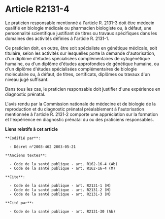 # Article R2131-4

Le praticien responsable mentionné à l'article R. 2131-3 doit être médecin qualifié en biologie médicale ou pharmacien
biologiste ou, à défaut, une personnalité scientifique justifiant de titres ou travaux spécifiques dans les domaines des
activités définies à l'article R. 2131-1.

Ce praticien doit, en outre, être soit spécialiste en génétique médicale, soit titulaire, selon les activités sur lesquelles
porte la demande d'autorisation, d'un diplôme d'études spécialisées complémentaires de cytogénétique humaine, ou d'un diplôme
d'études approfondies de génétique humaine, ou d'un diplôme d'études spécialisées complémentaires de biologie moléculaire ou,
à défaut, de titres, certificats, diplômes ou travaux d'un niveau jugé suffisant.

Dans tous les cas, le praticien responsable doit justifier d'une expérience en diagnostic prénatal.

L'avis rendu par la Commission nationale de médecine et de biologie de la reproduction et du diagnostic prénatal
préalablement à l'autorisation mentionnée à l'article R. 2131-2 comporte une appréciation sur la formation et l'expérience en
diagnostic prénatal du ou des praticiens responsables.

**Liens relatifs à cet article**

	**Codifié par**:

	  - Décret n°2003-462 2003-05-21

	**Anciens textes**:

	  - Code de la santé publique - art. R162-16-4 (Ab)
	  - Code de la santé publique - art. R162-16-4 (M)

	**Cite**:

	  - Code de la santé publique - art. R2131-1 (M)
	  - Code de la santé publique - art. R2131-2 (M)
	  - Code de la santé publique - art. R2131-3 (M)

	**Cité par**:

	  - Code de la santé publique - art. R2131-30 (Ab)
